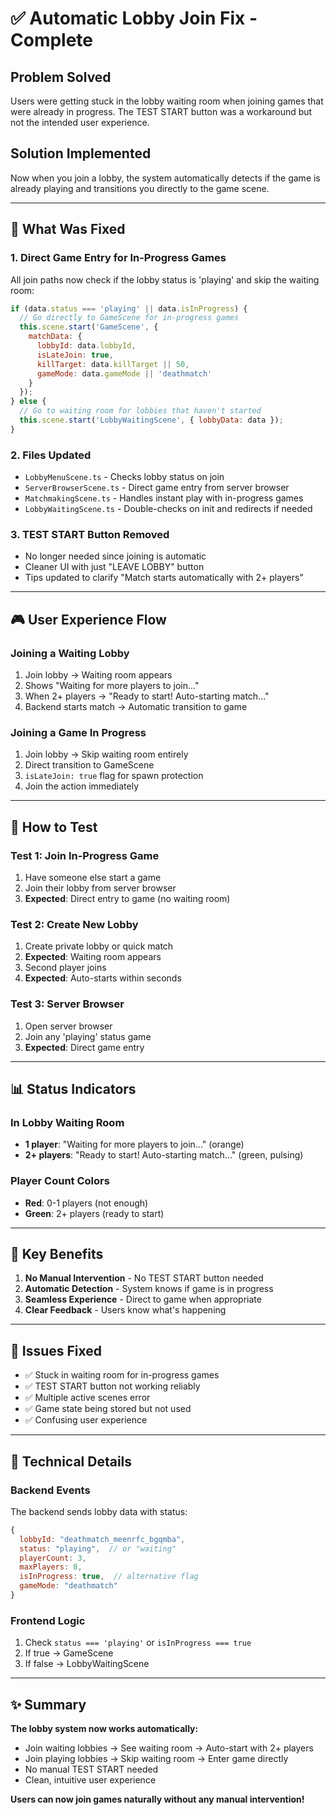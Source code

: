# ✅ Automatic Lobby Join Fix - Complete

## Problem Solved
Users were getting stuck in the lobby waiting room when joining games that were already in progress. The TEST START button was a workaround but not the intended user experience.

## Solution Implemented
Now when you join a lobby, the system automatically detects if the game is already playing and transitions you directly to the game scene.

---

## 🔧 What Was Fixed

### 1. **Direct Game Entry for In-Progress Games**
All join paths now check if the lobby status is 'playing' and skip the waiting room:

```javascript
if (data.status === 'playing' || data.isInProgress) {
  // Go directly to GameScene for in-progress games
  this.scene.start('GameScene', { 
    matchData: {
      lobbyId: data.lobbyId,
      isLateJoin: true,
      killTarget: data.killTarget || 50,
      gameMode: data.gameMode || 'deathmatch'
    }
  });
} else {
  // Go to waiting room for lobbies that haven't started
  this.scene.start('LobbyWaitingScene', { lobbyData: data });
}
```

### 2. **Files Updated**
- `LobbyMenuScene.ts` - Checks lobby status on join
- `ServerBrowserScene.ts` - Direct game entry from server browser
- `MatchmakingScene.ts` - Handles instant play with in-progress games
- `LobbyWaitingScene.ts` - Double-checks on init and redirects if needed

### 3. **TEST START Button Removed**
- No longer needed since joining is automatic
- Cleaner UI with just "LEAVE LOBBY" button
- Tips updated to clarify "Match starts automatically with 2+ players"

---

## 🎮 User Experience Flow

### Joining a Waiting Lobby
1. Join lobby → Waiting room appears
2. Shows "Waiting for more players to join..."
3. When 2+ players → "Ready to start! Auto-starting match..."
4. Backend starts match → Automatic transition to game

### Joining a Game In Progress
1. Join lobby → Skip waiting room entirely
2. Direct transition to GameScene
3. `isLateJoin: true` flag for spawn protection
4. Join the action immediately

---

## 🧪 How to Test

### Test 1: Join In-Progress Game
1. Have someone else start a game
2. Join their lobby from server browser
3. **Expected**: Direct entry to game (no waiting room)

### Test 2: Create New Lobby
1. Create private lobby or quick match
2. **Expected**: Waiting room appears
3. Second player joins
4. **Expected**: Auto-starts within seconds

### Test 3: Server Browser
1. Open server browser
2. Join any 'playing' status game
3. **Expected**: Direct game entry

---

## 📊 Status Indicators

### In Lobby Waiting Room
- **1 player**: "Waiting for more players to join..." (orange)
- **2+ players**: "Ready to start! Auto-starting match..." (green, pulsing)

### Player Count Colors
- **Red**: 0-1 players (not enough)
- **Green**: 2+ players (ready to start)

---

## 🔑 Key Benefits

1. **No Manual Intervention** - No TEST START button needed
2. **Automatic Detection** - System knows if game is in progress
3. **Seamless Experience** - Direct to game when appropriate
4. **Clear Feedback** - Users know what's happening

---

## 🐛 Issues Fixed

- ✅ Stuck in waiting room for in-progress games
- ✅ TEST START button not working reliably
- ✅ Multiple active scenes error
- ✅ Game state being stored but not used
- ✅ Confusing user experience

---

## 📝 Technical Details

### Backend Events
The backend sends lobby data with status:
```javascript
{
  lobbyId: "deathmatch_meenrfc_bgqmba",
  status: "playing",  // or "waiting"
  playerCount: 3,
  maxPlayers: 8,
  isInProgress: true,  // alternative flag
  gameMode: "deathmatch"
}
```

### Frontend Logic
1. Check `status === 'playing'` or `isInProgress === true`
2. If true → GameScene
3. If false → LobbyWaitingScene

---

## ✨ Summary

**The lobby system now works automatically:**
- Join waiting lobbies → See waiting room → Auto-start with 2+ players
- Join playing lobbies → Skip waiting room → Enter game directly
- No manual TEST START needed
- Clean, intuitive user experience

**Users can now join games naturally without any manual intervention!**
